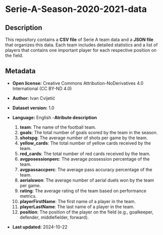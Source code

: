 # Serie-A-Season-2020-2021-data

## Description
This repository contains a **CSV file** of Serie A team data and a **JSON file** that organizes this data. Each team includes detailed statistics and a list of players that contains one important player for each respective position on the field.

## Metadata
- **Open license:** Creative Commons Attribution-NoDerivatives 4.0 International (CC BY-ND 4.0)
- **Author:** Ivan Cvijetić
- **Dataset version:** 1.0
- **Language:** English
-**Atribute description**
  1. **team**: The name of the football team.
  2. **goals**: The total number of goals scored by the team in the season.
  3. **shotspg**: The average number of shots per game by the team.
  4. **yellow_cards**: The total number of yellow cards received by the team.
  5. **red_cards**: The total number of red cards received by the team.
  6. **avgposessionperc**: The average possession percentage of the team.
  7. **avgpassaccperc**: The average pass accuracy percentage of the team.
  8. **aerialswon**: The average number of aerial duels won by the team per game.
  9. **rating**: The average rating of the team based on performance metrics.
  10. **playerFirstName**: The first name of a player in the team.
  11. **playerLastName**: The last name of a player in the team.
  12. **position**: The position of the player on the field (e.g., goalkeeper, defender, middlefielder, forward).

- **Last updated:** 2024-10-22
